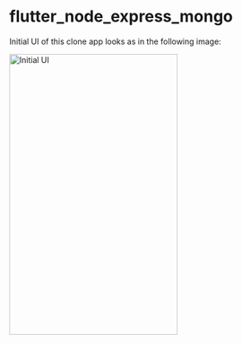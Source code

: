 # flutter_node_express_mongo

Initial UI of this clone app looks as in the following image: 

<img src="https://github.com/PradipKhandare/WhatsApp-Clone-Flutter/assets/121931206/2ee7c021-2aeb-40f2-af57-037725559c9a" alt="Initial UI" width="300" height="500"/>

